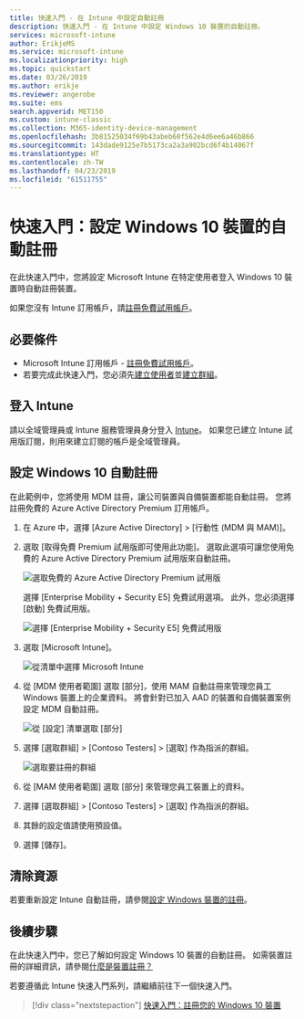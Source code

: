 ```yaml
---
title: 快速入門 - 在 Intune 中設定自動註冊
description: 快速入門 - 在 Intune 中設定 Windows 10 裝置的自動註冊。
services: microsoft-intune
author: ErikjeMS
ms.service: microsoft-intune
ms.localizationpriority: high
ms.topic: quickstart
ms.date: 03/26/2019
ms.author: erikje
ms.reviewer: angerobe
ms.suite: ems
search.appverid: MET150
ms.custom: intune-classic
ms.collection: M365-identity-device-management
ms.openlocfilehash: 3b81525034f69b43abeb60f562e4d6ee6a46b866
ms.sourcegitcommit: 143dade9125e7b5173ca2a3a902bcd6f4b14067f
ms.translationtype: HT
ms.contentlocale: zh-TW
ms.lasthandoff: 04/23/2019
ms.locfileid: "61511755"
---
```

# <a name="quickstart-set-up-automatic-enrollment-for-windows-10-devices"></a>快速入門：設定 Windows 10 裝置的自動註冊

在此快速入門中，您將設定 Microsoft Intune 在特定使用者登入 Windows 10 裝置時自動註冊裝置。

如果您沒有 Intune 訂用帳戶，請[註冊免費試用帳戶](free-trial-sign-up.md)。

## <a name="prerequisites"></a>必要條件

- Microsoft Intune 訂用帳戶 - [註冊免費試用帳戶](free-trial-sign-up.md)。
- 若要完成此快速入門，您必須先[建立使用者](quickstart-create-user.md)並[建立群組](quickstart-create-group.md)。

## <a name="sign-in-to-intune"></a>登入 Intune

請以全域管理員或 Intune 服務管理員身分登入 [Intune](https://aka.ms/intuneportal)。 如果您已建立 Intune 試用版訂閱，則用來建立訂閱的帳戶是全域管理員。

## <a name="set-up-windows-10-automatic-enrollment"></a>設定 Windows 10 自動註冊

在此範例中，您將使用 MDM 註冊，讓公司裝置與自備裝置都能自動註冊。 您將註冊免費的 Azure Active Directory Premium 訂用帳戶。

1. 在 Azure 中，選擇 [Azure Active Directory] > [行動性 (MDM 與 MAM)]。
2. 選取 [取得免費 Premium 試用版即可使用此功能]。 選取此選項可讓您使用免費的 Azure Active Directory Premium 試用版來自動註冊。 

    ![選取免費的 Azure Active Directory Premium 試用版](media/quickstart-setup-auto-enrollment/quickstart-setup-auto-enrollment-01.png)

    選擇 [Enterprise Mobility + Security E5] 免費試用選項。 此外，您必須選擇 [啟動] 免費試用版。

    ![選擇 [Enterprise Mobility + Security E5] 免費試用版](media/quickstart-setup-auto-enrollment/quickstart-setup-auto-enrollment-02.png)

3. 選取 [Microsoft Intune]。 

    ![從清單中選擇 Microsoft Intune](media/quickstart-setup-auto-enrollment/quickstart-setup-auto-enrollment-03.png)

4. 從 [MDM 使用者範圍] 選取 [部分]，使用 MAM 自動註冊來管理您員工 Windows 裝置上的企業資料。 將會針對已加入 AAD 的裝置和自備裝置案例設定 MDM 自動註冊。

    ![從 [設定] 清單選取 [部分]](media/quickstart-setup-auto-enrollment/quickstart-setup-auto-enrollment-04.png)

5. 選擇 [選取群組] > [Contoso Testers] > [選取] 作為指派的群組。

    ![選取要註冊的群組](media/quickstart-setup-auto-enrollment/quickstart-setup-auto-enrollment-05.png)

6. 從 [MAM 使用者範圍] 選取 [部分] 來管理您員工裝置上的資料。
7. 選擇 [選取群組] > [Contoso Testers] > [選取] 作為指派的群組。 
8. 其餘的設定值請使用預設值。
9. 選擇 [儲存]。

## <a name="clean-up-resources"></a>清除資源

若要重新設定 Intune 自動註冊，請參閱[設定 Windows 裝置的註冊](windows-enroll.md)。

## <a name="next-steps"></a>後續步驟

在此快速入門中，您已了解如何設定 Windows 10 裝置的自動註冊。 如需裝置註冊的詳細資訊，請參閱[什麼是裝置註冊？](device-enrollment.md)

若要遵循此 Intune 快速入門系列，請繼續前往下一個快速入門。

> [!div class="nextstepaction"]
> [快速入門：註冊您的 Windows 10 裝置](quickstart-enroll-windows-device.md)
